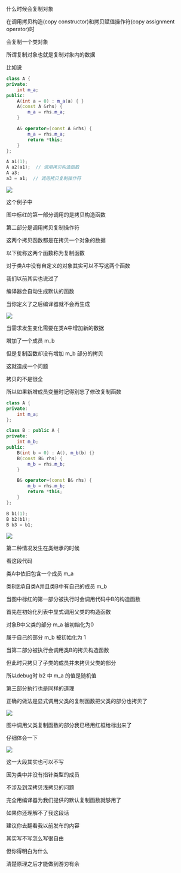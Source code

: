
什么时候会复制对象

在调用拷贝构造(copy constructor)和拷贝赋值操作符(copy assignment operator)时

会复制一个类对象

所谓复制对象也就是复制对象内的数据

比如说

```C++
class A {
private:
    int m_a;
public:
    A(int a = 0) : m_a(a) { }
    A(const A &rhs) {
        m_a = rhs.m_a;        
    }

    A& operator=(const A &rhs) {
        m_a = rhs.m_a;
        return *this;
    }
};

A a1(1);
A a2(a1);  // 调用拷贝构造函数
A a3;
a3 = a1;  // 调用拷贝复制操作符
```

<img src="./images/11_01.png">

这个例子中

图中标红的第一部分调用的是拷贝构造函数

第二部分是调用拷贝复制操作符

这两个拷贝函数都是在拷贝一个对象的数据

以下统称这两个函数称为复制函数

对于类A中没有自定义的对象其实可以不写这两个函数

我们以前其实也说过了

编译器会自动生成默认的函数

当你定义了之后编译器就不会再生成

<img src="./images/11_02.png">

当需求发生变化需要在类A中增加新的数据

增加了一个成员 m_b

但是复制函数却没有增加 m_b 部分的拷贝

这就造成一个问题

拷贝的不是很全

所以如果新增成员变量时记得别忘了修改复制函数

```C++
class A {
private:
    int m_a;
};

class B : public A {
private:
    int m_b;
public:
    B(int b = 0) : A(), m_b(b) {}
    B(const B& rhs) {
        m_b = rhs.m_b;
    }

    B& operator=(const B& rhs) {
        m_b = rhs.m_b;
        return *this;
    }
};

B b1(1);
B b2(b1);
B b3 = b1;
```
<img src="./images/11_03.png">

第二种情况发生在类继承的时候

看这段代码

类A中依旧包含一个成员 m_a

类B继承自类A并且类B中有自己的成员 m_b

当图中标红的第一部分被执行时会调用代码中B的构造函数

首先在初始化列表中显式调用父类的构造函数

对象B中父类的部分 m_a 被初始化为0

属于自己的部分 m_b 被初始化为 1

当第二部分被执行会调用类B的拷贝构造函数

但此时只拷贝了子类的成员并未拷贝父类的部分

所以debug时 b2 中 m_a 的值是随机值

第三部分执行也是同样的道理

正确的做法是显式调用父类的复制函数把父类的部分也拷贝了

<img src="./images/11_04.png">

图中调用父类复制函数的部分我已经用红框给标出来了

仔细体会一下

<img src="./images/11_05.png">

这一大段其实也可以不写

因为类中并没有指针类型的成员

不涉及到深拷贝浅拷贝的问题

完全用编译器为我们提供的默认复制函数就够用了

如果你还理解不了我这段话

建议你去翻看我以前发布的内容

其实写不写怎么写很自由

但你得明白为什么

清楚原理之后才能做到游刃有余


